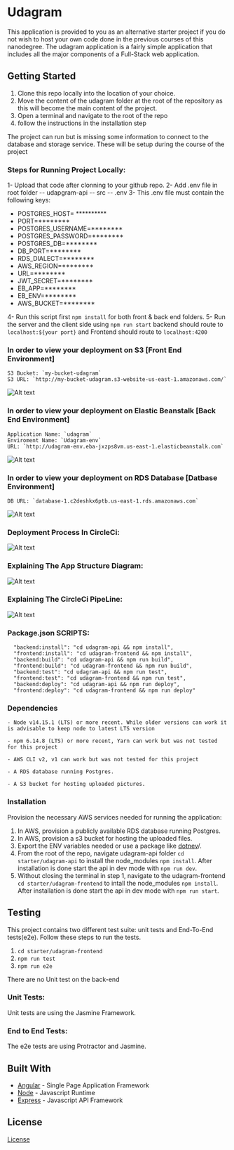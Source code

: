 # Udagram

This application is provided to you as an alternative starter project if you do not wish to host your own code done in the previous courses of this nanodegree. The udagram application is a fairly simple application that includes all the major components of a Full-Stack web application.

## Getting Started

1. Clone this repo locally into the location of your choice.
1. Move the content of the udagram folder at the root of the repository as this will become the main content of the project.
1. Open a terminal and navigate to the root of the repo
1. follow the instructions in the installation step

The project can run but is missing some information to connect to the database and storage service. These will be setup during the course of the project

### Steps for Running Project Locally:
1- Upload that code after clonning to your github repo.
2- Add .env file in root folder 
 -- udapgram-api 
   -- src
   -- .env
3- This .env file must contain the following keys:
   - POSTGRES_HOST= **********
   - PORT=********
   - POSTGRES_USERNAME=********
   - POSTGRES_PASSWORD=********
   - POSTGRES_DB=********
   - DB_PORT=********
   - RDS_DIALECT=********
   - AWS_REGION=********
   - URL=********
   - JWT_SECRET=********
   - EB_APP=********
   - EB_ENV=********
   - AWS_BUCKET=********

4- Run this script first `npm install` for both front & back end folders.
5- Run the server and the client side using `npm run start`
backend should route to `localhost:${your port}` and Frontend should route to `localhost:4200`

### In order to view your deployment on S3 [Front End Environment]

    S3 Bucket: `my-bucket-udagram`
    S3 URL: `http://my-bucket-udagram.s3-website-us-east-1.amazonaws.com/`

![Alt text](https://github.com/Hazemmmm/Udagram-Udacity/blob/main/Docs/S3/Screenshot%202022-03-11%20172507.jpg "Frontend Environment")

### In order to view your deployment on Elastic Beanstalk [Back End Environment]
    Application Name: `udagram`  
    Enviroment Name: `Udagram-env`
    URL: `http://udagram-env.eba-jxzps8vm.us-east-1.elasticbeanstalk.com`

![Alt text](https://github.com/Hazemmmm/Udagram-Udacity/blob/main/Docs/EB/Screenshot%202022-03-14%20010317.jpg "BackEnd Environment")

### In order to view your deployment on RDS Database [Datbase Environment]

    DB URL: `database-1.c2deshkx6ptb.us-east-1.rds.amazonaws.com`

![Alt text](https://github.com/Hazemmmm/Udagram-Udacity/blob/main/Docs/RDS/RDS_DB.jpg "DB Environment")


### Deployment Process In CircleCi:
![Alt text](https://github.com/Hazemmmm/Udagram-Udacity/blob/main/Docs/CircleCi/Screenshot%202022-03-14%20011859.jpg "CircleCi Passed")


### Explaining The App Structure Diagram:

![Alt text](https://github.com/Hazemmmm/Udagram-Udacity/blob/main/Docs/Diagram/Screenshot%202022-03-14%20013026.jpg "App Structure Diagram")


### Explaining The CircleCi PipeLine: 
![Alt text](https://github.com/Hazemmmm/Udagram-Udacity/blob/main/Docs/Diagram/CircleCi%20.jpg "CircleCi PipeLine")
### Package.json SCRIPTS:

      "backend:install": "cd udagram-api && npm install",
      "frontend:install": "cd udagram-frontend && npm install",
      "backend:build": "cd udagram-api && npm run build",
      "frontend:build": "cd udagram-frontend && npm run build",
      "backend:test": "cd udagram-api && npm run test",
      "frontend:test": "cd udagram-frontend && npm run test",
      "backend:deploy": "cd udagram-api && npm run deploy",
      "frontend:deploy": "cd udagram-frontend && npm run deploy"


### Dependencies

```
- Node v14.15.1 (LTS) or more recent. While older versions can work it is advisable to keep node to latest LTS version

- npm 6.14.8 (LTS) or more recent, Yarn can work but was not tested for this project

- AWS CLI v2, v1 can work but was not tested for this project

- A RDS database running Postgres.

- A S3 bucket for hosting uploaded pictures.

```

### Installation

Provision the necessary AWS services needed for running the application:

1. In AWS, provision a publicly available RDS database running Postgres. <Place holder for link to classroom article>
1. In AWS, provision a s3 bucket for hosting the uploaded files. <Place holder for tlink to classroom article>
1. Export the ENV variables needed or use a package like [dotnev](https://www.npmjs.com/package/dotenv)/.
1. From the root of the repo, navigate udagram-api folder `cd starter/udagram-api` to install the node_modules `npm install`. After installation is done start the api in dev mode with `npm run dev`.
1. Without closing the terminal in step 1, navigate to the udagram-frontend `cd starter/udagram-frontend` to intall the node_modules `npm install`. After installation is done start the api in dev mode with `npm run start`.

## Testing

This project contains two different test suite: unit tests and End-To-End tests(e2e). Follow these steps to run the tests.

1. `cd starter/udagram-frontend`
1. `npm run test`
1. `npm run e2e`

There are no Unit test on the back-end

### Unit Tests:

Unit tests are using the Jasmine Framework.

### End to End Tests:

The e2e tests are using Protractor and Jasmine.

## Built With

- [Angular](https://angular.io/) - Single Page Application Framework
- [Node](https://nodejs.org) - Javascript Runtime
- [Express](https://expressjs.com/) - Javascript API Framework

## License

[License](LICENSE.txt)
